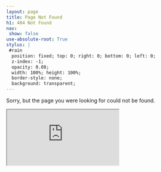 ```yaml
---
layout: page
title: Page Not Found
h1: 404 Not Found
nav:
 show: false
use-absolute-root: True
stylus: |
 #rain
  position: fixed; top: 0; right: 0; bottom: 0; left: 0;
  z-index: -1;
  opacity: 0.08;
  width: 100%; height: 100%;
  border-style: none;
  background: transparent;
---
```


Sorry, but the page you were looking for could not be found.

<div>
 <iframe id="rain" class="no-print" src="https://s.zeid.me/_/ti-rain/#embed"></iframe>
 <script type="text/javascript">
  function rainSize() {
   var el = document.getElementById("rain");
   if (typeof(document.body.style.opacity) == "undefined")
    el.style.display = "none";
   else {
    el.style.right = "auto";
    el.style.bottom = "auto";
    if (window.innerWidth >= window.innerHeight) {
     var width = 96 * Math.ceil(window.innerWidth / 96.);
     el.style.width = String(width) + "px";
     el.style.height = String(width * (2/3.)) + "px";
    } else {
     var height = 64 * Math.ceil(window.innerHeight / 64.);
     el.style.width = String(height * (3/2.)) + "px";
     el.style.height = String(height) + "px";
    }
   }
  }
  rainSize();
  window.onresize = function() { rainSize(); };
 </script>
</div>
